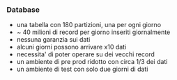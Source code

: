 ### Database

- una tabella con 180 partizioni, una per ogni giorno
- ~ 40 milioni di record per giorno inseriti giornalmente
- nessuna garanzia sui dati
- alcuni giorni possono arrivare x10 dati
- necessita' di poter operare su dei vecchi record
- un ambiente di pre prod ridotto con circa 1/3 dei dati
- un ambiente di test con solo due giorni di dati